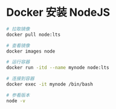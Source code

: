 # Docker 安装 NodeJS

<!--more-->
```bash
# 拉取镜像
docker pull node:lts

# 查看镜像
docker images node

# 运行容器
docker run -itd --name mynode node:lts

# 连接到容器
docker exec -it mynode /bin/bash

# 参看版本
node -v
```

